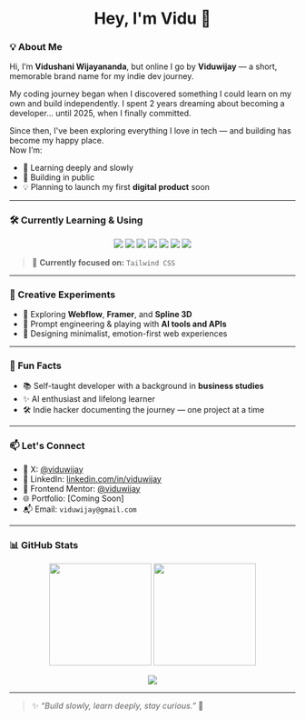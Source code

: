 <h1 align="center">Hey, I'm Vidu 👋</h1>

### 💡 About Me

Hi, I’m **Vidushani Wijayananda**, but online I go by **Viduwijay** — a short, memorable brand name for my indie dev journey.

My coding journey began when I discovered something I could learn on my own and build independently. I spent 2 years dreaming about becoming a developer... until 2025, when I finally committed.

Since then, I've been exploring everything I love in tech — and building has become my happy place.  
Now I’m:
- 🧠 Learning deeply and slowly
- 🚀 Building in public
- 💡 Planning to launch my first **digital product** soon

---

### 🛠️ Currently Learning & Using

<p align="center">
  <img src="https://img.shields.io/badge/HTML5-E34F26?style=for-the-badge&logo=html5&logoColor=white"/>
  <img src="https://img.shields.io/badge/CSS3-1572B6?style=for-the-badge&logo=css3&logoColor=white"/>
  <img src="https://img.shields.io/badge/JavaScript-F7DF1E?style=for-the-badge&logo=javascript&logoColor=black"/>
<!--   <img src="https://img.shields.io/badge/React-61DAFB?style=for-the-badge&logo=react&logoColor=black"/> -->
  <img src="https://img.shields.io/badge/Tailwind-06B6D4?style=for-the-badge&logo=tailwindcss&logoColor=white"/>
  <img src="https://img.shields.io/badge/Webflow-4353FF?style=for-the-badge&logo=webflow&logoColor=white"/>
<!--   <img src="https://img.shields.io/badge/Framer-black?style=for-the-badge&logo=framer&logoColor=white"/> -->
  <img src="https://img.shields.io/badge/Figma-F24E1E?style=for-the-badge&logo=figma&logoColor=white"/>
  <img src="https://img.shields.io/badge/GitHub-181717?style=for-the-badge&logo=github&logoColor=white"/>
</p>

> 🧵 **Currently focused on:** `Tailwind CSS`

---

### 🎨 Creative Experiments

- 🎨 Exploring **Webflow**, **Framer**, and **Spline 3D**
- 🤖 Prompt engineering & playing with **AI tools and APIs**
- 🌱 Designing minimalist, emotion-first web experiences

---

### 📓 Fun Facts

- 📚 Self-taught developer with a background in **business studies**
- ✨ AI enthusiast and lifelong learner
- 🛠️ Indie hacker documenting the journey — one project at a time

---

### 📫 Let's Connect

- 🧠 X: [@viduwijay](https://x.com/viduwijay)  
- 💼 LinkedIn: [linkedin.com/in/viduwijay](https://linkedin.com/in/viduwijay)
- 🚀 Frontend Mentor: [@viduwijay](https://www.frontendmentor.io/profile/viduwijay)  
- 🌐 Portfolio: [Coming Soon]
- 📬 Email: `viduwijay@gmail.com`

---

### 📊 GitHub Stats

<p align="center">
  <img src="https://github-readme-stats.vercel.app/api?username=viduwijay&show_icons=true&theme=radical" height="180" />
  <img src="https://github-readme-stats.vercel.app/api/top-langs/?username=viduwijay&layout=compact&theme=radical" height="180" />
</p>

<p align="center">
  <img src="https://github-readme-streak-stats.herokuapp.com/?user=viduwijay&theme=radical&hide_border=false" />
</p>

---

> ✨ *“Build slowly, learn deeply, stay curious.”* 💭
